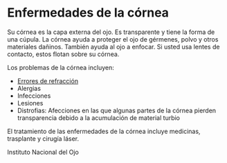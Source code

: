 Enfermedades de la córnea
=========================


Su córnea es la capa externa del ojo. Es transparente y tiene la forma de una cúpula. La córnea ayuda a proteger el ojo de gérmenes, polvo y otros materiales dañinos. También ayuda al ojo a enfocar. Si usted usa lentes de contacto, estos flotan sobre su córnea. 


Los problemas de la córnea incluyen:

* [Errores de refracción](https://medlineplus.gov/spanish/refractiveerrors.html)
* Alergias
* Infecciones
* Lesiones
* Distrofias: Afecciones en las que algunas partes de la córnea pierden transparencia debido a la acumulación de material turbio


El tratamiento de las enfermedades de la córnea incluye medicinas, trasplante y cirugía láser. 


 Instituto Nacional del Ojo

